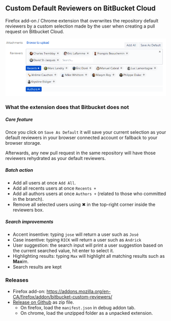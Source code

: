 ## Custom Default Reviewers on BitBucket Cloud
Firefox add-on / Chrome extension that overwrites the repository default reviewers by a custom selection made by the user when creating a pull request on Bitbucket Cloud.

![image](https://raw.githubusercontent.com/jwallet/bitbucket-custom-reviewers/main/screenshot.png)

### What the extension does that Bitbucket does not

##### Core feature
Once you click on `Save As Default` it will save your current selection as your default reviewers in your browser connected account or fallback to your browser storage.

Afterwards, any new pull request in the same repository will have those reviewers rehydrated as your default reviewers.

##### Batch action
- Add all users at once `Add All`.
- Add all recents users at once `Recents +`
- Add all authors users at once `Authors +` (related to those who committed in the branch).
- Remove all selected users using ✖ in the top-right corner inside the reviewers box.

##### Search improvements
- Accent insentive: typing `jose` will return a user such as `José`
- Case insentive: typing `RICK` will return a user such as `Andrick`
- User suggestion: the search input will print a user suggestion based on the current searched value, hit enter to select it.
- Highlighting results: typing `Max` will highlight all matching results such as <b>Max</b>im.
- Search results are kept


### Releases
- Firefox add-on: https://addons.mozilla.org/en-CA/firefox/addon/bitbucket-custom-reviewers/
- [Release on Github](https://github.com/jwallet/bitbucket-custom-reviewers/releases) as zip file.
    - On firefox, load the `manifest.json` in debug addon tab.
    - On chrome, load the unzipped folder as a unpacked extension.
